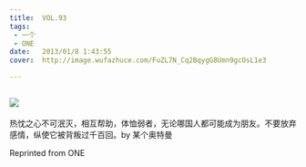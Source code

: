 ```yaml
---
title:	VOL.93
tags:
 - 一个
 - ONE
date:	2013/01/8 1:43:55
cover:	http://image.wufazhuce.com/FuZL7N_Cq2BqygG8Umn9gcOsL1e3

---
```

![](http://image.wufazhuce.com/FuZL7N_Cq2BqygG8Umn9gcOsL1e3)
---

热忱之心不可泯灭，相互帮助，体恤弱者，无论哪国人都可能成为朋友。不要放弃感情，纵使它被背叛过千百回。by 某个奥特曼
 
Reprinted from ONE

